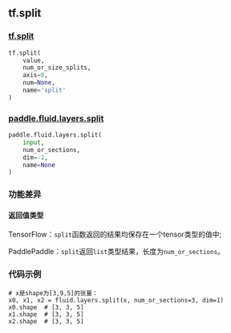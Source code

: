 ## tf.split

### [tf.split](https://www.tensorflow.org/api_docs/python/tf/split)

```python
tf.split(
    value,
    num_or_size_splits,
    axis=0,
    num=None,
    name='split'
)
```

### [paddle.fluid.layers.split](http://paddlepaddle.org/documentation/docs/zh/1.4/api_cn/layers_cn.html#split)

```python
paddle.fluid.layers.split(
    input, 
    num_or_sections, 
    dim=-1, 
    name=None
)
```

### 功能差异

#### 返回值类型

TensorFlow：`split`函数返回的结果均保存在一个tensor类型的值中;  

PaddlePaddle：`split`返回`list`类型结果，长度为`num_or_sections`。

### 代码示例
```
# x是shape为[3,9,5]的张量：
x0, x1, x2 = fluid.layers.split(x, num_or_sections=3, dim=1)
x0.shape  # [3, 3, 5]
x1.shape  # [3, 3, 5]
x2.shape  # [3, 3, 5]

```
